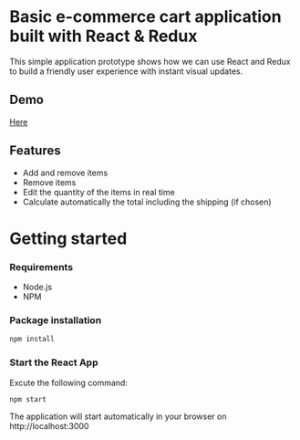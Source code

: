 # Basic e-commerce cart application built with React & Redux

This simple application prototype shows how we can use React and Redux to build a friendly user experience with instant visual updates.

## Demo
[Here](www.google.com/)

## Features
* Add and remove items 
* Remove items
* Edit the quantity of the items in real time
* Calculate automatically the total including the shipping (if chosen)

# Getting started
### Requirements

* Node.js
* NPM

### Package installation
```bash
npm install
```
 ### Start the React App
 Excute the following command: 
```bash
npm start
```
The application will start automatically in your browser on http://localhost:3000
